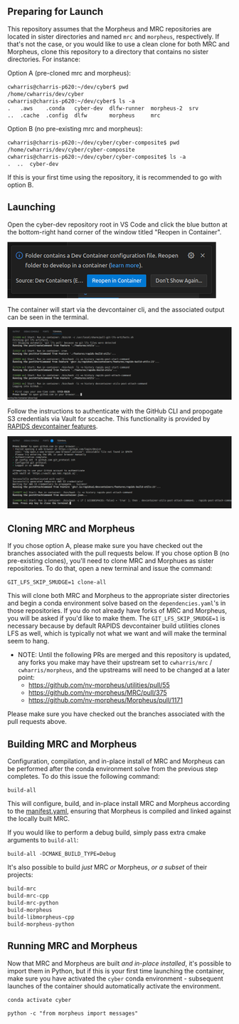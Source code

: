 Preparing for Launch
-
This repository assumes that the Morpheus and MRC repositories are located in sister directories and named `mrc` and `morpheus`, respectively. If that's not the case, or you would like to use a clean clone for both MRC and Morpheus, clone this repository to a directory that contains no sister directories. For instance:

Option A (pre-cloned mrc and morpheus):
```
cwharris@charris-p620:~/dev/cyber$ pwd
/home/cwharris/dev/cyber
cwharris@charris-p620:~/dev/cyber$ ls -a
.   .aws    .conda   cyber-dev  dlfw-runner  morpheus-2  srv
..  .cache  .config  dlfw       morpheus     mrc
```

Option B (no pre-existing mrc and morpheus):
```
cwharris@charris-p620:~/dev/cyber/cyber-composite$ pwd
/home/cwharris/dev/cyber/cyber-composite
cwharris@charris-p620:~/dev/cyber/cyber-composite$ ls -a
.  ..  cyber-dev
```

If this is your first time using the repository, it is recommended to go with option B.

Launching
-
Open the cyber-dev repository root in VS Code and click the blue button at the bottom-right hand corner of the window titled "Reopen in Container".

![Reopen in Container](readme-images/image.png)

The container will start via the devcontainer cli, and the associated output can be seen in the terminal.

![devcontainer-cli startup](readme-images/image-2.png)

Follow the instructions to authenticate with the GitHub CLI and propogate S3 credentials via Vault for sccache. This functionality is provided by [RAPIDS devcontainer features](https://github.com/rapidsai/devcontainers).

![GitHub authorization and S3 credentails](readme-images/image-3.png)

Cloning MRC and Morpheus
-

If you chose option A, please make sure you have checked out the branches associated with the pull requests below. If you chose option B (no pre-existing clones), you'll need to clone MRC and Morphues as sister repositories. To do that, open a new terminal and issue the command:
```
GIT_LFS_SKIP_SMUDGE=1 clone-all
```
This will clone both MRC and Morpheus to the appropriate sister directories and begin a conda environment solve based on the `dependencies.yaml`'s in those repositories. If you do not already have forks of MRC and Morpheus, you will be asked if you'd like to make them. The `GIT_LFS_SKIP_SMUDGE=1` is necessary because by default RAPIDS devcontainer build utilities clones LFS as well, which is typically not what we want and will make the terminal seem to hang.

- NOTE: Until the following PRs are merged and this repository is updated, any forks you make may have their upstream set to `cwharris/mrc` / `cwharris/morpheus`, and the upstreams will need to be changed at a later point:
    - https://github.com/nv-morpheus/utilities/pull/55
    - https://github.com/nv-morpheus/MRC/pull/375
    - https://github.com/nv-morpheus/Morpheus/pull/1171

Please make sure you have checked out the branches associated with the pull requests above.

Building MRC and Morpheus
-
Configuration, compilation, and in-place install of MRC and Morpheus can be performed after the conda environment solve from the previous step completes. To do this issue the following command:
```
build-all
```
This will configure, build, and in-place install MRC and Morpheus according to the [manifest.yaml](manifest.yaml), ensuring that Morpheus is compiled and linked against the locally built MRC.

If you would like to perform a debug build, simply pass extra cmake arguments to `build-all`:
```
build-all -DCMAKE_BUILD_TYPE=Debug
```
It's also possible to build _just_ MRC _or_ Morpheus, _or a subset_ of their projects:
```
build-mrc
build-mrc-cpp
build-mrc-python
build-morpheus
build-libmorpheus-cpp
build-morpheus-python
```

Running MRC and Morpheus
-
Now that MRC and Morpheus are built _and in-place installed_, it's possible to import them in Python, but if this is your first time launching the container, make sure you have activated the `cyber` conda environment - subsequent launches of the container should automatically activate the environment.
```
conda activate cyber
```
```
python -c "from morpheus import messages"
```